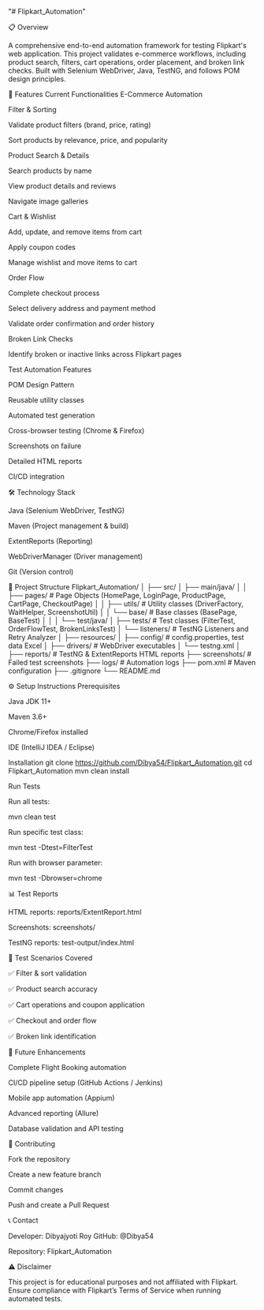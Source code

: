 "# Flipkart_Automation" 

📋 Overview

A comprehensive end-to-end automation framework for testing Flipkart's web application. This project validates e-commerce workflows, including product search, filters, cart operations, order placement, and broken link checks. Built with Selenium WebDriver, Java, TestNG, and follows POM design principles.

🚀 Features
Current Functionalities
E-Commerce Automation

Filter & Sorting

Validate product filters (brand, price, rating)

Sort products by relevance, price, and popularity

Product Search & Details

Search products by name

View product details and reviews

Navigate image galleries

Cart & Wishlist

Add, update, and remove items from cart

Apply coupon codes

Manage wishlist and move items to cart

Order Flow

Complete checkout process

Select delivery address and payment method

Validate order confirmation and order history

Broken Link Checks

Identify broken or inactive links across Flipkart pages

Test Automation Features

POM Design Pattern

Reusable utility classes

Automated test generation

Cross-browser testing (Chrome & Firefox)

Screenshots on failure

Detailed HTML reports

CI/CD integration

🛠️ Technology Stack

Java (Selenium WebDriver, TestNG)

Maven (Project management & build)

ExtentReports (Reporting)

WebDriverManager (Driver management)

Git (Version control)

📁 Project Structure
Flipkart_Automation/
│
├── src/
│   ├── main/java/
│   │   ├── pages/          # Page Objects (HomePage, LoginPage, ProductPage, CartPage, CheckoutPage)
│   │   ├── utils/          # Utility classes (DriverFactory, WaitHelper, ScreenshotUtil)
│   │   └── base/           # Base classes (BasePage, BaseTest)
│   │
│   └── test/java/
│       ├── tests/          # Test classes (FilterTest, OrderFlowTest, BrokenLinksTest)
│       └── listeners/      # TestNG Listeners and Retry Analyzer
│
├── resources/
│   ├── config/             # config.properties, test data Excel
│   ├── drivers/            # WebDriver executables
│   └── testng.xml
│
├── reports/                # TestNG & ExtentReports HTML reports
├── screenshots/            # Failed test screenshots
├── logs/                   # Automation logs
├── pom.xml                 # Maven configuration
├── .gitignore
└── README.md

⚙️ Setup Instructions
Prerequisites

Java JDK 11+

Maven 3.6+

Chrome/Firefox installed

IDE (IntelliJ IDEA / Eclipse)

Installation
git clone https://github.com/Dibya54/Flipkart_Automation.git
cd Flipkart_Automation
mvn clean install

Run Tests

Run all tests:

mvn clean test


Run specific test class:

mvn test -Dtest=FilterTest


Run with browser parameter:

mvn test -Dbrowser=chrome

📊 Test Reports

HTML reports: reports/ExtentReport.html

Screenshots: screenshots/

TestNG reports: test-output/index.html

🧪 Test Scenarios Covered

✅ Filter & sort validation

✅ Product search accuracy

✅ Cart operations and coupon application

✅ Checkout and order flow

✅ Broken link identification

🔮 Future Enhancements

Complete Flight Booking automation

CI/CD pipeline setup (GitHub Actions / Jenkins)

Mobile app automation (Appium)

Advanced reporting (Allure)

Database validation and API testing

🤝 Contributing

Fork the repository

Create a new feature branch

Commit changes

Push and create a Pull Request

📞 Contact

Developer: Dibyajyoti Roy
GitHub: @Dibya54

Repository: Flipkart_Automation

⚠️ Disclaimer

This project is for educational purposes and not affiliated with Flipkart. Ensure compliance with Flipkart’s Terms of Service when running automated tests.
